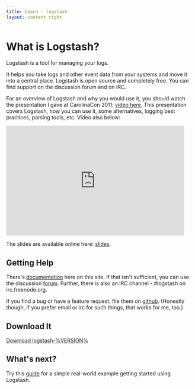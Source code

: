 ```yaml
---
title: Learn - logstash
layout: content_right
---
```

# What is Logstash?

Logstash is a tool for managing your logs.

It helps you take logs and other event data from your systems and move it into
a central place. Logstash is open source and completely free. You can find
support on the discussion forum and on IRC.

For an overview of Logstash and why you would use it, you should watch the
presentation I gave at CarolinaCon 2011: 
[video here](http://carolinacon.blip.tv/file/5105901/). This presentation covers
Logstash, how you can use it, some alternatives, logging best practices,
parsing tools, etc. Video also below:

<!--
<embed src="http://blip.tv/play/gvE9grjcdQI" type="application/x-shockwave-flash" width="480" height="296" allowscriptaccess="always" allowfullscreen="true"></embed>

The slides are available online here: [slides](http://goo.gl/68c62). The slides
include speaker notes (click 'actions' then 'speaker notes').
-->
<iframe width="480" height="296" src="http://www.youtube.com/embed/RuUFnog29M4" frameborder="0" allowfullscreen="allowfullscreen"></iframe>

The slides are available online here: [slides](http://semicomplete.com/presentations/logstash-puppetconf-2012/).

## Getting Help

There's [documentation](http://www.elastic.co/guide/en/logstash/current/index.html) here on this site. If that isn't sufficient, you can
use the discussion [forum](https://discuss.elastic.co/c/logstash). Further, there is also
an IRC channel - #logstash on irc.freenode.org.

If you find a bug or have a feature request, file them
on [github](https://github.com/elasticsearch/logstas/issues). (Honestly though, if you prefer email or irc
for such things, that works for me, too.)

## Download It

[Download logstash-%VERSION%](https://download.elastic.co/logstash/logstash/logstash-%VERSION%.tar.gz)

## What's next?

Try this [guide](tutorials/getting-started-with-logstash) for a simple
real-world example getting started using Logstash.
